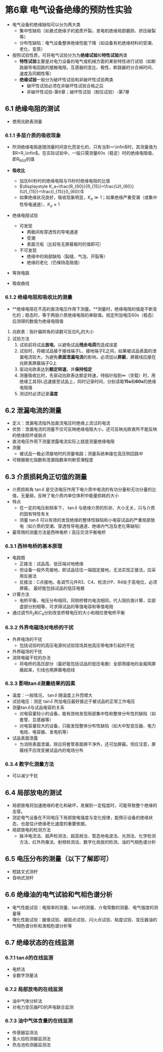 # 第6章 电气设备绝缘的预防性实验
- 电气设备的绝缘缺陷可以分为两大类
  - 集中性缺陷（如悬式绝缘子的瓷质开裂，发电机绝缘局部磨损、挤压破裂等）
  - 分布性缺陷：电气设备整体绝缘性能下降（如设备有机绝缘材料的受潮、老化、变质）
- 按照试验性质，可将电气试验分为为**绝缘试验**和**特性试验**两类
  - **特性试验**主要是对电力设备的电气或机械方面的某些特性进行试验（如断路器导电回路的接触电阻，互感器的变比、极性，断路器的分合闸时间、速度及同期性等）
  - **绝缘试验**一般分为破坏性试验和非破坏性试验两类
    - 破坏性试验必须在非破坏性试验合格之后
    - 非破坏性试验-第6章；破坏性试验（耐压试验）-第7章

## 6.1 绝缘电阻的测试

- 使用兆欧表测量

### 6.1.1 多层介质的吸收现象

- 所测绝缘电阻是随测量时间变化而变化的，只有当$t＝\infin$时，其测量值为$R=R_\infin$。在实际试验中，一般只需测量60s（稳定）时的绝缘电阻值，即$R_{60S}$的值

- **吸收比**
  - 加压60秒时的绝缘电阻与15秒时绝缘电阻的比值
  - $\displaystyle K_a=\frac{R_{60}}{R_{15}}=\frac{U/I_{60}}{U/I_{15}}=\frac{I_{15}}{I_{60}}$ 
  - 如果绝缘状况良好，吸收现象明显，$K_a\gg 1$；如果绝缘严重受潮（或集中性导电通道），$K_a\approx 1$ 
- 绝缘电阻试验
  - 可发现
    - 两极间有穿透性的导电通道
    - 受潮
    - 表面污垢（比较有无屏蔽极时的值即可）
  - 不可发现
    - 绝缘中的局部缺陷（裂缝、气泡、开裂等）
    - 绝缘的老化（仍保持高阻值）
- 等效电路
- 吸收曲线

### 6.1.2 绝缘电阻和吸收比的测量

- **绝缘电阻在不高的直流电压作用下测量。**测量时，绝缘电阻的值是不断变化的；稳态时，等于两层介质绝缘电阻的串联值。规定所加电压60s（稳态）后测得的数值为绝缘电阻值

1. 兆欧表：指针偏转角的读数可反应$R_x$的大小
2. 试验方法
   1. 试验前将试品**放电**，以避免试品**残余电荷**而造成误差
   2. 试验时，将被试品接于接线端子L、接地端子E之间，如果被试品表面的泄漏电流较大，为避免**表面泄漏电流**的影响，必须加以**屏蔽**，屏蔽线应接在兆欧表屏蔽端子G上
   3. 驱动兆欧表达到**额定转速**，并**保持恒定**
   4. 测量吸收比时，先驱动兆欧表达额定转速，待指针指到∞（空载）时，用绝缘工具将L迅速接至试品上，同时记录时间，分别读取**15s**和**60s**的绝缘电阻值
   5. 测试时必须记录**温度**

## 6.2 泄漏电流的测量

- 定义：泄漏电流指外加直流电压时绝缘上流过的电流
- 优势：泄漏电流的测量不仅可反映绝缘电阻大小，还可反映兆欧表所不能反映的绝缘损坏或弱点
- 直流电压作用下测量泄露电流实际上就是测量绝缘电阻
- 测量
  - 被试品一极必须接地时的测量电路；测量系统串接在高压侧回路中
- 可根据极化指数和泄漏指数来判断受潮程度

## 6.3 介质损耗角正切值的测量

- 介质损耗角 $\tan\delta$ 是交流电压作用下电介质中电流的有功分量和无功分量的比值，无量纲，反映了电介质内单位体积中能量损耗的大小
- 特点
  - 在一定的电压和频率下， $\tan\delta$ 与绝缘介质的形状、大小无关，只与介质的固有特性有关
  - 测量 $\tan\delta$ 可以有效的发现绝缘的整体性缺陷和小电容试品的严重局部放电（如介质的受潮、穿透性导电通道、绝缘内气泡及老化等缺陷）
- 最常用的测量方法是西林电桥 / 高压交流平衡电桥

### 6.3.1 西林电桥的基本原理

- 电路图
  - 正接法：试品高、低压端对地绝缘
  - 但设备一般外壳接地，即试品往往一端固定接地，无法实现正接法，应采用反接法
  - 反接法：C点接地。各调节元件R3、C4、检流计P、R4处于高电位，必须屏蔽， 最好能包括试品的低压电极
- 计算方法
  - 电桥平衡，电压分布相同，同侧桥臂内电流相同，代入阻抗值计算，实部虚部分别相等，可求得试品的等值电容和等值电阻
- 通过调节$R_3$和$C_4$分别改变桥臂电压的大小和相位使电桥平衡

### 6.3.2 外界电磁场对电桥的干扰

- 外界电场的干扰
  - 包括试验时的高压电源何试验现场其他高压带电体引起的干扰
- 外界磁场的干扰
- 消除电磁干扰的办法
  - 将电桥的高压部分（最好能包括试品的低压电极）全部用接地的金属网屏蔽起来，引线也用屏蔽电缆线

### 6.3.3 影响$\tan\delta$测量结果的因素

- 温度：一般情况， $\tan\delta$ 随温度上升而增大
- 试验电压：测定 $\tan\delta$ 所加电压最好接近于被试品的正常工作电压
- 测量$\tan\delta$与试品电容的关系
  - 对电容量较小的设备，能有效地发现局部集中性和整体分布性的缺陷（如套管、互感器等）
  - 对电容量较大的设备，只能发现整体分布性缺陷（如大中型变压器、电力电缆、电容器、发电机等）
- 试品表面泄露
  - 为消除表面泄漏，除应将套管表面擦干净外，还可加屏蔽。但应注意，屏蔽线不应改变被试品内的电场分布

### 6.3.4 数字化测量方法

- 可以减少干扰

## 6.4 局部放电的测试

- 局部放电将加速绝缘的老化和破坏，发展到一定程度时，可能导致整个绝缘的击穿。
- 测定电气设备在不同电压下局部放电强度与变化规律，能预示设备的绝缘状态，也是估计绝缘老化速度的重要依据。
- 局部放电的检测方法
  - 脉冲电流法、超声检测法、超高频法、暂态地电波法、光测法、化学检测方法、红外热像法、射频检测法、数字化局放的检测、油的气相色谱分析

## 6.5 电压分布的测量（以下了解即可）

- 短路叉式测杆
- 音响式测杆

## 6.6 绝缘油的电气试验和气相色谱分析

- 电气性能试验：电阻率的测量、$\tan\delta$的测量、介电常数的测量、电气强度的测量等
- 理化性能试验：酸值试验、凝固点试验、闪火点试验、粘度试验、变压器油的气相色谱分析和液相色谱分析等

## 6.7 绝缘状态的在线监测

### 6.7.1 $\tan\delta$的在线监测

- 电桥法
- 全数字测量法

### 6.7.2 局部放电的在线监测

- 油中气体分析法
- 对电力变压器PD的声电联合监测

### 6.7.3 油中气体含量的在线监测

- 传感器监测法
- 氢火焰检测器监测法
- 热岛池检测器监测法